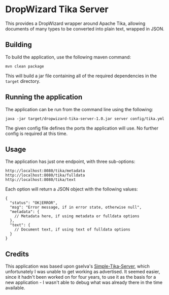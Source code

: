 # DropWizard Tika Server

This provides a DropWizard wrapper around Apache Tika, allowing documents
of many types to be converted into plain text, wrapped in JSON.


## Building

To build the application, use the following maven command:

    mvn clean package

This will build a jar file containing all of the required dependencies in the
`target` directory.


## Running the application

The application can be run from the command line using the following:

    java -jar target/dropwizard-tika-server-1.0.jar server config/tika.yml

The given config file defines the ports the application will use. No further
config is required at this time.


## Usage

The application has just one endpoint, with three sub-options:

    http://localhost:8080/tika/metadata
    http://localhost:8080/tika/fulldata
    http://localhost:8080/tika/text

Each option will return a JSON object with the following values:

```
{
  "status": "OK|ERROR",
  "msg": "Error message, if in error state, otherwise null",
  "metadata": {
    // Metadata here, if using metadata or fulldata options
  },
  "text": {
    // Document text, if using text of fulldata options
  }
}
```


## Credits

This application was based upon gselva's [Simple-Tika-Server](https://github.com/gselva/Simple-Tika-Server),
which unfortunately I was unable to get working as advertised. It seemed 
easier, since it hadn't been worked on for four years, to use it as the basis
for a new application - I wasn't able to debug what was already there in the
time available.
